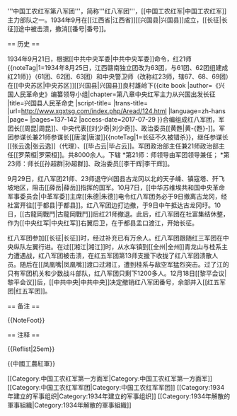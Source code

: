 '''中国工农红军第八军团'''，简称'''红八军团'''，[[中国工农红军|中国工农红军]]主力部队之一。1934年9月在[[江西省|江西省]][[兴国县|兴国县]]成立，[[长征|长征]]途中被击溃，撤消[[番号|番号]]。

== 历史 ==

1934年9月21日，根据[[中共中央军委|中共中央军委]]命令，红21师{{noteTag|1=1934年8月25日，江西赣南独立团改为63团，与61团、62团组建成红21师}}（61团、62团、63团）和中央警卫师（改称红23师，辖67、68、69团）在[[中央苏区|中央苏区]][[兴国县|兴国县]]良村雄岭下<ref name="a1">{{cite book |author=《兴国人民革命史》编纂领导小组|chapter=第八章中央红军主力从兴国出发长征 |title=兴国县人民革命史 |script-title= |trans-title= |url=http://www.xgxtsg.com/index.php/Aread/124.html |language=zh-hans |page= |pages=137-142 |access-date=2017-07-29  }}</ref>合编组成红八军团，军团长[[周昆|周昆]]、中央代表[[刘少奇|刘少奇]]、政治委员[[黄甦|黄-{甦}-]]。军团参谋长兼21师参谋长[[唐浚|唐浚]]{{noteTag|1=长征不久被错杀}}，继任参谋长[[张云逸|张云逸]]（代理）、[[毕占云|毕占云]]。军团政治部主任兼21师政治部主任[[罗荣桓|罗荣桓]]。共8000余人。下辖
*第21师：师领导由军团领导兼任；
*第23师：师长[[孙超群|孙超群]]、政治委员[[李干辉|李干辉]]。

9月29日，红八军团21师、23师退守兴国县古龙冈以北的天子嵊、镇寇塔、歼飞坡地区，阻击[[薛岳|薛岳]]指挥的国军。10月7日，[[中华苏维埃共和国中央革命军事委员会|中革军委]]主席[[朱德|朱德]]电令红八军团务必于9日撤离古龙冈，经社富开往[[于都县|于都县]]。红八军团边打边撤，于9日中午抵达古龙冈圩。10日，[[古龍岡戰鬥|古龍岡戰鬥]]后红21师撤退。此后，红八军团在社富集结休整，作为[[中央红军|中央红军]]右翼后卫，在于都县孟口渡江，开始长征<ref name="a1"/>。

红八军团参加[[长征|长征]]时，经过补充已有万余人。红八军团跟随红三军团在中央纵队左翼行进。在过[[湘江|湘江]]时，从水车镇到[[全州|全州]]青龙山与桂系主力遭遇战，红八军团被击溃，在红五军团第13师支援下收拢了红八军团溃散人员。随后在[[凤凰嘴|凤凰嘴]]渡口过湘江，遭到桂系与敌空军猛烈突击。过了江的只有军团机关和少数战斗部队，红八军团只剩下1200多人。12月18日[[黎平会议|黎平会议]]后，[[中共中央|中共中央]]决定撤销红八军团番号，余部并入[[红五军团|红五军团]]。

== 备注 ==

{{NoteFoot}}

== 注释 ==

{{Reflist|25em}}

{{中國工農紅軍}}

[[Category:中国工农红军第一方面军|Category:中国工农红军第一方面军]]
[[Category:中国工农红军军团|Category:中国工农红军军团]]
[[Category:1934年建立的军事组织|Category:1934年建立的军事组织]]
[[Category:1934年解散的軍事組織|Category:1934年解散的軍事組織]]